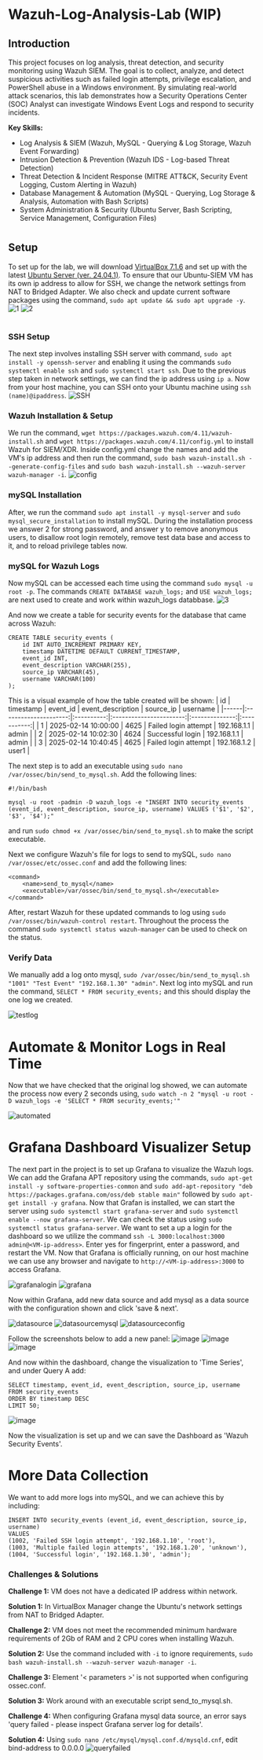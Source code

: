 # Wazuh-Log-Analysis-Lab (WIP)

## Introduction

This project focuses on log analysis, threat detection, and security monitoring using Wazuh SIEM. The goal is to collect, analyze, and detect suspicious activities such as failed login attempts, privilege escalation, and PowerShell abuse in a Windows environment. By simulating real-world attack scenarios, this lab demonstrates how a Security Operations Center (SOC) Analyst can investigate Windows Event Logs and respond to security incidents.

**Key Skills:**
- Log Analysis & SIEM (Wazuh, MySQL - Querying & Log Storage, Wazuh Event Forwarding)
- Intrusion Detection & Prevention (Wazuh IDS - Log-based Threat Detection)
- Threat Detection & Incident Response (MITRE ATT&CK, Security Event Logging, Custom Alerting in Wazuh)
- Database Management & Automation (MySQL - Querying, Log Storage & Analysis, Automation with Bash Scripts)
- System Administration & Security (Ubuntu Server, Bash Scripting, Service Management, Configuration Files)

#

## Setup
To set up for the lab, we will download [VirtualBox 7.1.6](https://www.virtualbox.org/wiki/Downloads) and set up with the latest [Ubuntu Server (ver. 24.04.1)](https://ubuntu.com/download/server). To ensure that our Ubuntu-SIEM VM has its own ip address to allow for SSH, we change the network settings from NAT to Bridged Adapter. We also check and update current software packages using the command, ``sudo apt update && sudo apt upgrade -y``.
![1](https://github.com/user-attachments/assets/2a2eadcd-9b7b-4dc6-bc1f-2581f4d7e6e9)
![2](https://github.com/user-attachments/assets/a0be7459-929f-4ffd-ae27-65f50702ffb4)

#

### SSH Setup
The next step involves installing SSH server with command, ``sudo apt install -y openssh-server`` and enabling it using the commands ``sudo systemctl enable ssh`` and ``sudo systemctl start ssh``. Due to the previous step taken in network settings, we can find the ip address using ``ip a``. Now from your host machine, you can SSH onto your Ubuntu machine using ``ssh (name)@ipaddress``.
![SSH](https://github.com/user-attachments/assets/66a91707-89bf-4c32-a7c3-316e3e09a8aa)

### Wazuh Installation & Setup
We run the command, ``wget https://packages.wazuh.com/4.11/wazuh-install.sh`` and ``wget https://packages.wazuh.com/4.11/config.yml`` to install Wazuh for SIEM/XDR. Inside config.yml change the names and add the VM's ip address and then run the command, ``sudo bash wazuh-install.sh --generate-config-files`` and ``sudo bash wazuh-install.sh --wazuh-server wazuh-manager -i``.
![config](https://github.com/user-attachments/assets/b097bf82-3949-4949-9086-4928e1d8131c)


### mySQL Installation
After, we run the command ``sudo apt install -y mysql-server`` and ``sudo mysql_secure_installation`` to install mySQL. During the installation process we answer 2 for strong password, and answer y to remove anonymous users, to disallow root login remotely, remove test data base and access to it, and to reload privilege tables now.

### mySQL for Wazuh Logs
Now mySQL can be accessed each time using the command ``sudo mysql -u root -p``. The commands ``CREATE DATABASE wazuh_logs;`` and ``USE wazuh_logs;`` are next used to create and work within wazuh_logs databbase.
![3](https://github.com/user-attachments/assets/06a189e2-3349-40fd-9ca3-f6af588565f6)


And now we create a table for security events for the database that came across Wazuh:
```
CREATE TABLE security_events (
    id INT AUTO_INCREMENT PRIMARY KEY,
    timestamp DATETIME DEFAULT CURRENT_TIMESTAMP,
    event_id INT,
    event_description VARCHAR(255),
    source_ip VARCHAR(45),
    username VARCHAR(100)
);
```
This is a visual example of how the table created will be shown:
|  id  |       timestamp       |  event_id  |    event_description    |    source_ip   |   username  |
|------|:---------------------:|:----------:|:-----------------------:|:--------------:|:-----------:|
|   1  |  2025-02-14 10:00:00  |    4625    |   Failed login attempt  |  192.168.1.1   |    admin    |
|   2  |  2025-02-14 10:02:30  |    4624    |     Successful login    |  192.168.1.1   |    admin    |
|   3  |  2025-02-14 10:40:45  |    4625    |   Failed login attempt  |  192.168.1.2   |    user1    |

The next step is to add an executable using ``sudo nano /var/ossec/bin/send_to_mysql.sh``. Add the following lines:
```
#!/bin/bash

mysql -u root -padmin -D wazuh_logs -e "INSERT INTO security_events (event_id, event_description, source_ip, username) VALUES ('$1', '$2', '$3', '$4');"
```
and run ``sudo chmod +x /var/ossec/bin/send_to_mysql.sh`` to make the script executable.

Next we configure Wazuh's file for logs to send to mySQL, ``sudo nano /var/ossec/etc/ossec.conf`` and add the following lines:

```
<command>
    <name>send_to_mysql</name>
    <executable>/var/ossec/bin/send_to_mysql.sh</executable>
</command>
```

After, restart Wazuh for these updated commands to log using ``sudo /var/ossec/bin/wazuh-control restart``. Throughout the process the command ``sudo systemctl status wazuh-manager`` can be used to check on the status.

### Verify Data

We manually add a log onto mysql, ``sudo /var/ossec/bin/send_to_mysql.sh "1001" "Test Event" "192.168.1.30" "admin"``.  Next log into mySQL and run the command, ``SELECT * FROM security_events;`` and this should display the one log we created.

![testlog](https://github.com/user-attachments/assets/96019196-8f4b-4f25-8494-69255f68197b)

# Automate & Monitor Logs in Real Time

Now that we have checked that the original log showed, we can automate the process now every 2 seconds using, ``sudo watch -n 2 "mysql -u root -D wazuh_logs -e 'SELECT * FROM security_events;'"``

![automated](https://github.com/user-attachments/assets/d428632c-59ce-4a28-ba3b-227a4e8b96c8)

# Grafana Dashboard Visualizer Setup
The next part in the project is to set up Grafana to visualize the Wazuh logs. We can add the Grafana APT repository using the commands, ``sudo apt-get install -y software-properties-common`` and ``sudo add-apt-repository "deb https://packages.grafana.com/oss/deb stable main"`` followed by ``sudo apt-get install -y grafana``. Now that Grafan is installed, we can start the server using ``sudo systemctl start grafana-server`` and ``sudo systemctl enable --now grafana-server``. We can check the status using ``sudo systemctl status grafana-server``. We want to set a up a login for the dashboard so we utilize the command ``ssh -L 3000:localhost:3000 admin@<VM-ip-address>``. Enter yes for fingerprint, enter a password, and restart the VM. Now that Grafana is officially running, on our host machine we can use any browser and navigate to ``http://<VM-ip-address>:3000`` to access Grafana.

![grafanalogin](https://github.com/user-attachments/assets/34243bda-220e-41a4-93f1-9623b7551403)
![grafana](https://github.com/user-attachments/assets/459d95e9-dee3-474c-8ad0-02dacca2aca1)

Now within Grafana, add new data source and add mysql as a data source with the configuration shown and click 'save & next'.

![datasource](https://github.com/user-attachments/assets/99c60d97-f952-490b-a68b-037b12a786ed)
![datasourcemysql](https://github.com/user-attachments/assets/eea91296-52ee-4e37-a636-a531ddf798d0)
![datasourceconfig](https://github.com/user-attachments/assets/157dec3d-0334-4fdd-8c09-4f4476ea3243)

Follow the screenshots below to add a new panel:
![image](https://github.com/user-attachments/assets/d5bcc239-41e8-4765-803f-15b59fdc89e4)
![image](https://github.com/user-attachments/assets/1a899cf1-c3e9-4e8b-b7bd-27df118129c5)
![image](https://github.com/user-attachments/assets/efcc1652-e4a3-4604-8850-8751df9d5f4b)

And now within the dashboard, change the visualization to 'Time Series', and under Query A add:
```
SELECT timestamp, event_id, event_description, source_ip, username
FROM security_events
ORDER BY timestamp DESC
LIMIT 50;
```
![image](https://github.com/user-attachments/assets/f611d438-9518-4afc-a48b-2c1021ba1441)

Now the visualization is set up and we can save the Dashboard as 'Wazuh Security Events'.

# More Data Collection
We want to add more logs into mySQL, and we can achieve this by including:
```
INSERT INTO security_events (event_id, event_description, source_ip, username)  
VALUES  
(1002, 'Failed SSH login attempt', '192.168.1.10', 'root'),  
(1003, 'Multiple failed login attempts', '192.168.1.20', 'unknown'),  
(1004, 'Successful login', '192.168.1.30', 'admin');
```

### Challenges & Solutions
**Challenge 1:** VM does not have a dedicated IP address within network.

**Solution 1:** In VirtualBox Manager change the Ubuntu's network settings from NAT to Bridged Adapter.

**Challenge 2:** VM does not meet the recommended minimum hardware requirements of 2Gb of RAM and 2 CPU cores when installing Wazuh.

**Solution 2:** Use the command included with ``-i`` to ignore requirements, ``sudo bash wazuh-install.sh --wazuh-server wazuh-manager -i``.

**Challenge 3:** Element '< parameters >' is not supported when configuring ossec.conf.

**Solution 3:** Work around with an executable script send_to_mysql.sh.

**Challenge 4:** When configuring Grafana mysql data source, an error says 'query failed - please inspect Grafana server log for details'.

**Solution 4:** Using ``sudo nano /etc/mysql/mysql.conf.d/mysqld.cnf``, edit bind-address to 0.0.0.0
![queryfailed](https://github.com/user-attachments/assets/1aa405f5-e999-41a3-858d-8c2b46377c9d)
